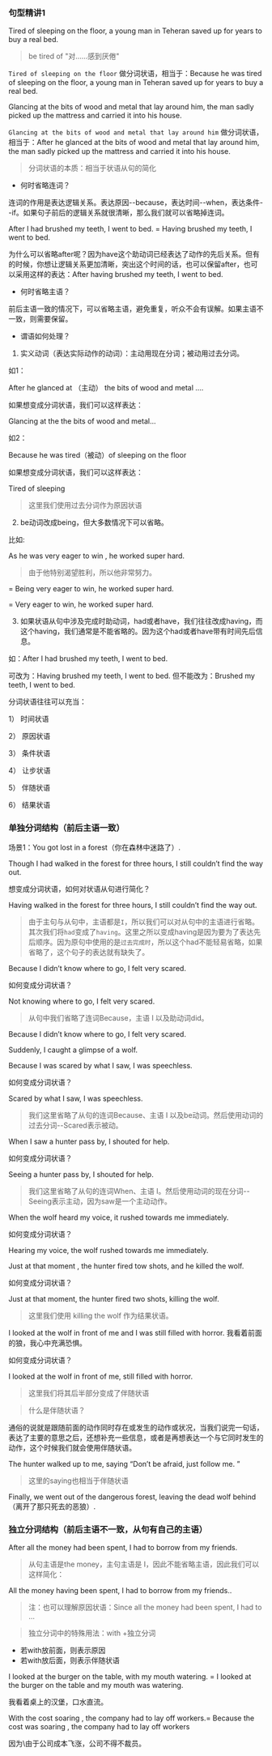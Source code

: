 ### 句型精讲1

Tired of sleeping on the floor, a young man in Teheran saved up for years to buy a real bed.

> be tired of "对......感到厌倦"

`Tired of sleeping on the floor` 做分词状语，相当于：Because he was tired of sleeping on the floor, a young man in Teheran saved up for years to buy a real bed.


Glancing at the bits of wood and metal that lay around him, the man sadly picked up the mattress and carried it into his house.

`Glancing at the bits of wood and metal that lay around him` 做分词状语，相当于：After he glanced at the bits of wood and metal that lay around him, the man sadly picked up the mattress and carried it into his house.

> 分词状语的本质：相当于状语从句的简化

- 何时省略连词？
 
连词的作用是表达逻辑关系。表达原因--because，表达时间--when，表达条件--if。如果句子前后的逻辑关系就很清晰，那么我们就可以省略掉连词。

After I had brushed my teeth, I went to bed. = Having brushed my teeth, I went to bed.

为什么可以省略after呢？因为have这个助动词已经表达了动作的先后关系。但有的时候，你想让逻辑关系更加清晰，突出这个时间的话，也可以保留after，也可以采用这样的表达：After having brushed my teeth, I went to bed.

- 何时省略主语？

前后主语一致的情况下，可以省略主语，避免重复，听众不会有误解。如果主语不一致，则需要保留。

- 谓语如何处理？                                

1. 实义动词（表达实际动作的动词）：主动用现在分词；被动用过去分词。

如1：

After he glanced at （主动） the bits of wood and metal .... 

如果想变成分词状语，我们可以这样表达：

Glancing at the the bits of wood and metal...

如2：

Because he was tired（被动）of sleeping on the floor 

如果想变成分词状语，我们可以这样表达：

Tired of sleeping  

> 这里我们使用过去分词作为原因状语

2. be动词改成being，但大多数情况下可以省略。

比如: 

As he was very eager to win , he worked super hard.   
>由于他特别渴望胜利，所以他非常努力。

= Being very eager to win, he worked super hard.

= Very eager to win, he worked super hard.

3. 如果状语从句中涉及完成时助动词，had或者have，我们往往改成having，而这个having，我们通常是不能省略的。因为这个had或者have带有时间先后信息。

如：After I had brushed my teeth, I went to bed.

可改为：Having brushed my teeth, I went to bed. 但不能改为：Brushed my teeth, I went to bed.  

分词状语往往可以充当：

1） 时间状语

2） 原因状语 

3） 条件状语  

4） 让步状语 

5） 伴随状语

6） 结果状语


### 单独分词结构（前后主语一致）

场景1：You got lost in a forest（你在森林中迷路了）.

Though I had walked in the forest for three hours, I still couldn’t find the way out.

想变成分词状语，如何对状语从句进行简化？

Having walked in the forest for three hours, I still couldn’t find the way out.

> 由于主句与从句中，主语都是`I`，所以我们可以对从句中的主语进行省略。其次我们将`had`变成了`having`。这里之所以变成having是因为要为了表达先后顺序。因为原句中使用的是`过去完成时`，所以这个had不能轻易省略，如果省略了，这个句子的表达就有缺失了。


Because I didn’t know where to go, I felt very scared.

如何变成分词状语？

Not knowing where to go, I felt very scared.
> 从句中我们省略了连词Because，主语 I 以及助动词did。

Because I didn’t know where to go, I felt very scared.

Suddenly, I caught a glimpse of a wolf.  

Because I was scared by what I saw, I was speechless.

如何变成分词状语？

Scared by what I saw, I was speechless.
> 我们这里省略了从句的连词Because、主语 I 以及be动词。然后使用动词的过去分词--Scared表示被动。

When I saw a hunter pass by, I shouted for help.

如何变成分词状语？

Seeing a hunter pass by, I shouted for help.

> 我们这里省略了从句的连词When、主语 I。然后使用动词的现在分词--Seeing表示主动，因为saw是一个主动动作。

When the wolf heard my voice, it rushed towards me immediately.

如何变成分词状语？

Hearing my voice, the wolf rushed towards me immediately.

Just at that moment , the hunter fired tow shots, and he killed the wolf.

如何变成分词状语？

Just at that moment, the hunter fired two shots, killing the wolf.  
> 这里我们使用 killing the wolf 作为结果状语。

I looked at the wolf in front of me and I was still filled with horror.
我看着前面的狼，我心中充满恐惧。

如何变成分词状语？

I looked at the wolf in front of me, still filled with horror.  
> 这里我们将其后半部分变成了伴随状语

>  什么是伴随状语？

通俗的说就是跟随前面的动作同时存在或发生的动作或状况，当我们说完一句话，表达了主要的意思之后，还想补充一些信息，或者是再想表达一个与它同时发生的动作，这个时候我们就会使用伴随状语。

The hunter walked up to me, saying “Don’t be afraid, just follow me. ”
> 这里的saying也相当于伴随状语

Finally, we went out of the dangerous forest, leaving the dead wolf behind（离开了那只死去的恶狼）.

### 独立分词结构（前后主语不一致，从句有自己的主语）

After all the money had been spent, I had to borrow from my friends.
> 从句主语是the money，主句主语是 I，因此不能省略主语，因此我们可以这样简化：

All the money having been spent, I had to borrow from my friends..

> 注：也可以理解原因状语：Since all the money had been spent, I had to ...

> 独立分词中的特殊用法：with +独立分词

- 若with放前面，则表示原因
- 若with放后面，则表示伴随状语

I looked at the burger on the table, with my mouth watering. = I looked at the burger on the table and my mouth was watering.

我看着桌上的汉堡，口水直流。

With the cost soaring , the company had to lay off workers.= Because the cost was soaring , the company had to lay off workers

因为\由于公司成本飞涨，公司不得不裁员。






















